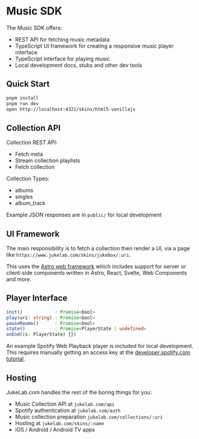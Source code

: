 # Music SDK

The Music SDK offers:

- REST API for fetching music metadata
- TypeScript UI framework for creating a responsive music player interface
- TypeScript interface for playing music
- Local development docs, stubs and other dev tools

## Quick Start

```bash
pnpm install
pnpm run dev
open http://localhost:4321/skins/html5-vanillajs
```

## Collection API

Collection REST API:

- Fetch meta
- Stream collection playlists
- Fetch collection

Collection Types:

- albums
- singles
- album_track

Example JSON responses are in `public/` for local development

## UI Framework

The main responsibility is to fetch a collection then render a UI, via a page like `https://www.jukelab.com/skins/jukebox/:uri`.

This uses the [Astro web framework](https://astro.build/) which includes support for server or client-side components written in Astro, React, Svelte, Web Components and more.

## Player Interface

```ts
init()            : Promise<bool>
play(uri: string) : Promise<bool>
pauseReume()      : Promise<bool>
state()           : Promise<PlayerState | undefined>
onEnd((s: PlayerState) {})
```

An example Spotify Web Playback player is included for local development. This requires manually getting an access key at the [developer.spotify.com tutorial](https://developer.spotify.com/documentation/web-playback-sdk/tutorials/getting-started).

## Hosting

JukeLab.com handles the rest of the boring things for you:

- Music Collection API at `jukelab.com/api`
- Spotify authentication at `jukelab.com/auth`
- Music collection preparation `jukelab.com/collections/:uri`
- Hosting at `jukelab.com/skins/:name`
- iOS / Android / Android TV apps
